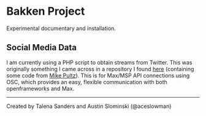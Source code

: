 # Bakken Project

Experimental documentary and installation.

## Social Media Data

I am currently using a PHP script to obtain streams from Twitter. This was originally something I came across in a repository I found [here](https://github.com/tkzic/internet-sensors) (containing some code from [Mike Pultz](https://mikepultz.com/2013/06/mining-twitter-api-v1-1-streams-from-php-with-oauth/)). This is for Max/MSP API connections using OSC, which provides an easy, flexible communication with both openframeworks and Max.

---

Created by Talena Sanders and Austin Slominski (@aceslowman)
